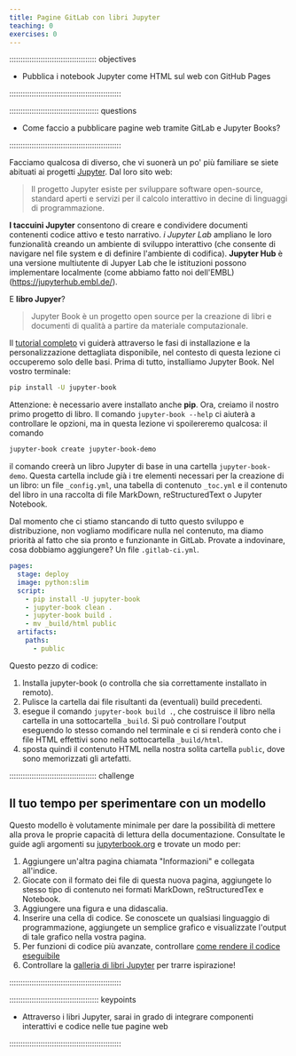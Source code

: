 ```yaml
---
title: Pagine GitLab con libri Jupyter
teaching: 0
exercises: 0
---
```


::::::::::::::::::::::::::::::::::::::: objectives

- Pubblica i notebook Jupyter come HTML sul web con GitHub Pages

::::::::::::::::::::::::::::::::::::::::::::::::::

:::::::::::::::::::::::::::::::::::::::: questions

- Come faccio a pubblicare pagine web tramite GitLab e Jupyter Books?

::::::::::::::::::::::::::::::::::::::::::::::::::

Facciamo qualcosa di diverso, che vi suonerà un po' più familiare se siete abituati ai
progetti [Jupyter](https://jupyter.org/). Dal loro sito web:

> Il progetto Jupyter esiste per sviluppare software open-source, standard aperti e
> servizi per il calcolo interattivo in decine di linguaggi di programmazione.

**I taccuini Jupyter** consentono di creare e condividere documenti contenenti codice
attivo e testo narrativo. *i *Jupyter Lab** ampliano le loro funzionalità creando un
ambiente di sviluppo interattivo (che consente di navigare nel file system e di definire
l'ambiente di codifica). **Jupyter Hub** è una versione multiutente di Jupyer Lab che le
istituzioni possono implementare localmente (come abbiamo fatto noi dell'EMBL)
(<https://jupyterhub.embl.de/>).

E **libro Jupyer**?

> Jupyter Book è un progetto open source per la creazione di libri e documenti di
> qualità a partire da materiale computazionale.

Il [tutorial completo](https://jupyterbook.org/start/your-first-book.html) vi guiderà
attraverso le fasi di installazione e la personalizzazione dettagliata disponibile, nel
contesto di questa lezione ci occuperemo solo delle basi. Prima di tutto, installiamo
Jupyter Book. Nel vostro terminale:

```bash 
pip install -U jupyter-book
```

> 
Attenzione: è necessario avere installato anche **pip**. Ora, creiamo il nostro primo
progetto di libro. Il comando `jupyter-book --help` ci aiuterà a controllare le opzioni,
ma in questa lezione vi spoilereremo qualcosa: il comando

```bash 
jupyter-book create jupyter-book-demo
```

> 
il comando creerà un libro Jupyter di base in una cartella `jupyter-book-demo`. Questa
cartella include già i tre elementi necessari per la creazione di un libro: un file
`_config.yml`, una tabella di contenuto `_toc.yml` e il contenuto del libro in una
raccolta di file MarkDown, reStructuredText o Jupyter Notebook.

Dal momento che ci stiamo stancando di tutto questo sviluppo e distribuzione, non
vogliamo modificare nulla nel contenuto, ma diamo priorità al fatto che sia pronto e
funzionante in GitLab. Provate a indovinare, cosa dobbiamo aggiungere? Un file
`.gitlab-ci.yml`.

```yaml 
pages:
  stage: deploy
  image: python:slim
  script:
    - pip install -U jupyter-book
    - jupyter-book clean .
    - jupyter-book build .
    - mv _build/html public
  artifacts:
    paths:
      - public
```

Questo pezzo di codice:

1. Installa jupyter-book (o controlla che sia correttamente installato in remoto).
2. Pulisce la cartella dai file risultanti da (eventuali) build precedenti.
3. esegue il comando `jupyter-book build .`, che costruisce il libro nella cartella in
  una sottocartella `_build`. Si può controllare l'output eseguendo lo stesso comando
  nel terminale e ci si renderà conto che i file HTML effettivi sono nella
  sottocartella `_build/html`.
4. sposta quindi il contenuto HTML nella nostra solita cartella `public`, dove sono
  memorizzati gli artefatti.

:::::::::::::::::::::::::::::::::::::::  challenge

## Il tuo tempo per sperimentare con un modello

Questo modello è volutamente minimale per dare la possibilità di mettere alla prova le
proprie capacità di lettura della documentazione. Consultate le guide agli argomenti
su [jupyterbook.org](https://jupyterbook.org/intro.html) e trovate un modo per:

1. Aggiungere un'altra pagina chiamata "Informazioni" e collegata all'indice.
2. Giocate con il formato dei file di questa nuova pagina, aggiungete lo stesso tipo
  di contenuto nei formati MarkDown, reStructuredTex e Notebook.
3. Aggiungere una figura e una didascalia.
4. Inserire una cella di codice. Se conoscete un qualsiasi linguaggio di
  programmazione, aggiungete un semplice grafico e visualizzate l'output di tale
  grafico nella vostra pagina.
5. Per funzioni di codice più avanzate, controllare [come rendere il codice
  eseguibile](https://jupyterbook.org/interactive/thebe.html)
6. Controllare la [galleria di libri
  Jupyter](https://executablebooks.org/en/latest/gallery.html) per trarre
  ispirazione!

::::::::::::::::::::::::::::::::::::::::::::::::::

:::::::::::::::::::::::::::::::::::::::: keypoints

- Attraverso i libri Jupyter, sarai in grado di integrare componenti interattivi e codice nelle tue pagine web

::::::::::::::::::::::::::::::::::::::::::::::::::


